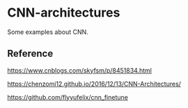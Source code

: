 # CNN-architectures
Some examples about CNN.

## Reference
https://www.cnblogs.com/skyfsm/p/8451834.html

https://chenzomi12.github.io/2016/12/13/CNN-Architectures/

https://github.com/flyyufelix/cnn_finetune
